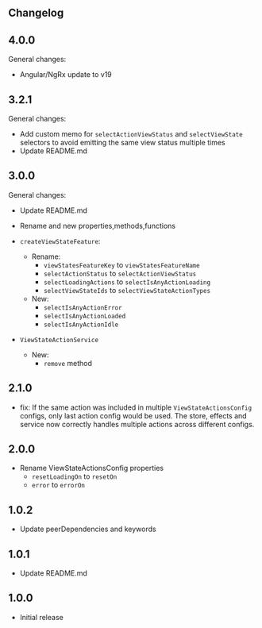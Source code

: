 ## Changelog

## 4.0.0

General changes:
- Angular/NgRx update to v19

## 3.2.1

General changes:
- Add custom memo for `selectActionViewStatus` and `selectViewState` selectors to avoid emitting the same view status multiple times
- Update README.md

## 3.0.0

General changes:
- Update README.md
- Rename and new properties,methods,functions


- `createViewStateFeature`:
  - Rename:
    -  `viewStatesFeatureKey` to `viewStatesFeatureName`
    -  `selectActionStatus` to `selectActionViewStatus`
    -  `selectLoadingActions` to `selectIsAnyActionLoading`
    - `selectViewStateIds` to `selectViewStateActionTypes`
  - New:
    - `selectIsAnyActionError`
    - `selectIsAnyActionLoaded`
    - `selectIsAnyActionIdle`


- `ViewStateActionService`
  - New:
    - `remove` method

## 2.1.0

- fix: If the same action was included in multiple `ViewStateActionsConfig` configs, only last action config would be used. The store, effects and service now correctly handles multiple actions across different configs.

## 2.0.0    

- Rename ViewStateActionsConfig properties
  - `resetLoadingOn` to `resetOn`
  - `error` to `errorOn`


## 1.0.2

- Update peerDependencies and keywords

## 1.0.1

- Update README.md

## 1.0.0

- Initial release
